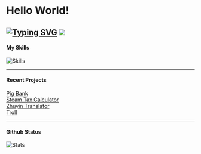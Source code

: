 # Hello World!

[![Typing SVG](https://readme-typing-svg.demolab.com?font=Fira+Code&pause=1000&random=false&width=435&lines=iPig+here)](https://git.io/typing-svg)
![](https://komarev.com/ghpvc/?username=ipigtw)
---

#### My Skills

![Skills](https://skillicons.dev/icons?i=py,go,java,cpp,kotlin,react)
 
---

#### Recent Projects

[Pig Bank](https://github.com/ipigtw/pigbank)   
[Steam Tax Calculator](https://github.com/ipigtw/steam-tax-calculator)   
[Zhuyin Translator](https://github.com/iPigTW/zhuyintranslator)   
[Troll](https://github.com/iPigTW/troll)

---

#### Github Status

![Stats](https://github-readme-stats.vercel.app/api?username=ipigtw&show_icons=true&theme=dark)
